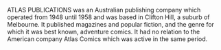 ATLAS PUBLICATIONS was an Australian publishing company which operated from 1948 until 1958 and was based in Clifton Hill, a suburb of Melbourne. It published magazines and popular fiction, and the genre for which it was best known, adventure comics. It had no relation to the American company Atlas Comics which was active in the same period.
